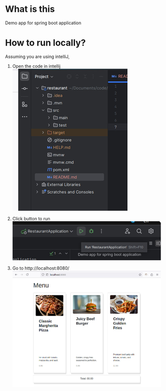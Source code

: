 # What is this
Demo app for spring boot application

# How to run locally?
Assuming you are using intelliJ,

1. Open the code in intellij  
![openlocal.jpeg](./screenshots/openlocal.jpeg)

2. Click button to run  
   ![run.jpeg](./screenshots/run.jpeg)

3. Go to http://localhost:8080/  
   ![openapp.jpeg](./screenshots/openapp.jpeg)